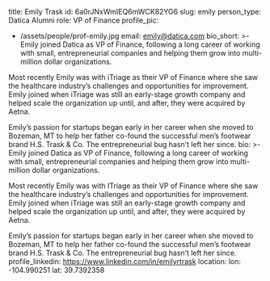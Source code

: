 title: Emily Trask
id: 6a0rJNxWmIEQ6mWCK82YG6
slug: emily
person_type: Datica Alumni
role: VP of Finance
profile_pic:
  - /assets/people/prof-emily.jpg
email: emily@datica.com
bio_short: >-
  Emily joined Datica as VP of Finance, following a long career of working with
  small, entrepreneurial companies and helping them grow into multi-million
  dollar organizations.


  Most recently Emily was with iTriage as their VP of Finance where she saw the
  healthcare industry’s challenges and opportunities for improvement. Emily
  joined when iTriage was still an early-stage growth company and helped scale
  the organization up until, and after, they were acquired by Aetna.


  Emily’s passion for startups began early in her career when she moved to
  Bozeman, MT to help her father co-found the successful men’s footwear brand
  H.S. Trask & Co. The entrepreneurial bug hasn’t left her since.
bio: >-
  Emily joined Datica as VP of Finance, following a long career of working with
  small, entrepreneurial companies and helping them grow into multi-million
  dollar organizations.


  Most recently Emily was with ITriage as their VP of Finance where she saw the
  healthcare industry’s challenges and opportunities for improvement. Emily
  joined when iTriage was still an early-stage growth company and helped scale
  the organization up until, and after, they were acquired by Aetna.


  Emily’s passion for startups began early in her career when she moved to
  Bozeman, MT to help her father co-found the successful men’s footwear brand
  H.S. Trask & Co. The entrepreneurial bug hasn’t left her since.
profile_linkedin: https://www.linkedin.com/in/emilyrtrask
location:
  lon: -104.990251
  lat: 39.7392358
